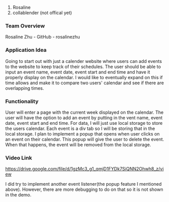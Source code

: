 1. Rosaline
2. collablender (not offical yet)
### Team Overview
Rosaline Zhu - GitHub - rosalinezhu
### Application Idea
Going to start out with just a calender website where users can add events to the website to keep track of their schedules. The user should be able to input an event name, event date, event start and end time and have it properly display on the calendar. I would like to eventually expand on this if time allows and make it to compare two users' calendar and see if there are overlapping times.
### Functionality
User will enter a page with the current week displayed on the calendar. The user will have the option to add an event by putting in the vent name, event date, event start and end time. For data, I will just use local storage to store the users calendar. Each event is a div tab so I will be storing that in the local storage. I plan to implement a popup that opens when user clicks on an event on their calendar. This popup will give the user to delete the event. When that happens, the event will be removed from the local storage. 

### Video Link
https://drive.google.com/file/d/1gzMc3_g1_qmjD1FYDk7SiQNN2Ohwh8_z/view

I did try to implement another event listener(the popup feature I mentioned above). However, there are more debugging to do on that so it is not shown in the demo. 
